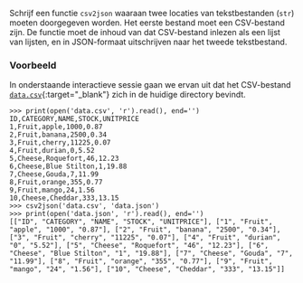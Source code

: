 Schrijf een functie `csv2json` waaraan twee locaties van tekstbestanden (`str`) moeten doorgegeven worden. Het eerste bestand moet een CSV-bestand zijn. De functie moet de inhoud van dat CSV-bestand inlezen als een lijst van lijsten, en in JSON-formaat uitschrijven naar het tweede tekstbestand.

### Voorbeeld

In onderstaande interactieve sessie gaan we ervan uit dat het CSV-bestand [`data.csv`](media/data/data.csv){:target="_blank"} zich in de huidige directory bevindt.

```console?lang=python&prompt=>>>
>>> print(open('data.csv', 'r').read(), end='')
ID,CATEGORY,NAME,STOCK,UNITPRICE
1,Fruit,apple,1000,0.87
2,Fruit,banana,2500,0.34
3,Fruit,cherry,11225,0.07
4,Fruit,durian,0,5.52
5,Cheese,Roquefort,46,12.23
6,Cheese,Blue Stilton,1,19.88
7,Cheese,Gouda,7,11.99
8,Fruit,orange,355,0.77
9,Fruit,mango,24,1.56
10,Cheese,Cheddar,333,13.15
>>> csv2json('data.csv', 'data.json')
>>> print(open('data.json', 'r').read(), end='')
[["ID", "CATEGORY", "NAME", "STOCK", "UNITPRICE"], ["1", "Fruit", "apple", "1000", "0.87"], ["2", "Fruit", "banana", "2500", "0.34"], ["3", "Fruit", "cherry", "11225", "0.07"], ["4", "Fruit", "durian", "0", "5.52"], ["5", "Cheese", "Roquefort", "46", "12.23"], ["6", "Cheese", "Blue Stilton", "1", "19.88"], ["7", "Cheese", "Gouda", "7", "11.99"], ["8", "Fruit", "orange", "355", "0.77"], ["9", "Fruit", "mango", "24", "1.56"], ["10", "Cheese", "Cheddar", "333", "13.15"]]
```
